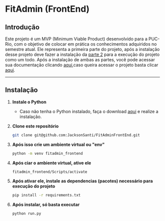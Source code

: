 # FitAdmin (FrontEnd)

## Introdução

Este projeto é um MVP (Minimum Viable Product) desenvolvido para a PUC-Rio, com o objetivo de colocar em prática os conhecimentos adquiridos no semestre atual. 
Ele representa a primeira parte do projeto, após a instalação desse projeto deve fazer a instalação da [parte 2](https://github.com/JacksonSanti/FitAdminBackEnd) para a execução do projeto como um todo.
Após a instalação de ambas as partes, você pode acessar sua documentação clicando [aqui](http://127.0.0.1:5001/swagger/),caso queira acessar o projeto basta clicar [aqui](http://127.0.0.1:5000/).

---

## Instalação

1. **Instale o Python**
   - Caso não tenha o Python instalado, faça o download [aqui](https://www.python.org/downloads/) e realize a instalação.

2. **Clone este repositório**
   ```bash
   git clone git@github.com:JacksonSanti/FitAdminFrontEnd.git
3. **Após isso crie um ambiente virtual ou "env"**
   ```bash
   python -m venv fitadmin_frontend
4. **Após ciar o ambiente virtual, ative ele**
   ```bash
   fitadmin_frontend/Scripts/activate
5. **Após ativar ele, instale as dependencias (pacotes) necessário para execução do projeto**
   ```bash
   pip install -r requirements.txt
6. **Após instalar, só basta executar**
   ```bash
   python run.py